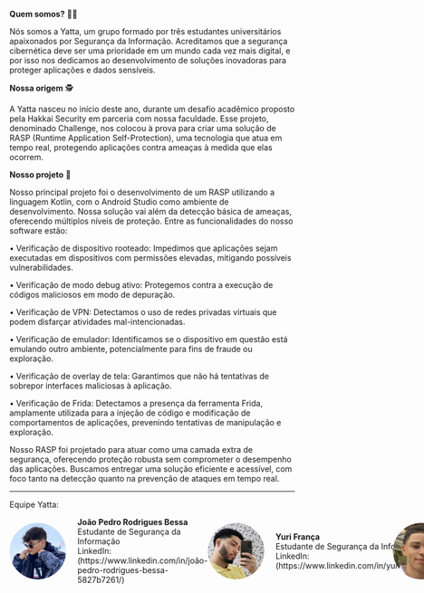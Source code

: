 **Quem somos?** 👨‍💻

Nós somos a Yatta, um grupo formado por três estudantes universitários apaixonados por Segurança da Informação. Acreditamos que a segurança cibernética deve ser uma prioridade em um mundo cada vez mais digital, e por isso nos dedicamos ao desenvolvimento de soluções inovadoras para proteger aplicações e dados sensíveis.

**Nossa origem** 🕵️

A Yatta nasceu no início deste ano, durante um desafio acadêmico proposto pela Hakkai Security em parceria com nossa faculdade. Esse projeto, denominado Challenge, nos colocou à prova para criar uma solução de RASP (Runtime Application Self-Protection), uma tecnologia que atua em tempo real, protegendo aplicações contra ameaças à medida que elas ocorrem.

**Nosso projeto** 📝


Nosso principal projeto foi o desenvolvimento de um RASP utilizando a linguagem Kotlin, com o Android Studio como ambiente de desenvolvimento. Nossa solução vai além da detecção básica de ameaças, oferecendo múltiplos níveis de proteção. Entre as funcionalidades do nosso software estão:

• Verificação de dispositivo rooteado: Impedimos que aplicações sejam executadas em dispositivos com permissões elevadas, mitigando possíveis vulnerabilidades.

• Verificação de modo debug ativo: Protegemos contra a execução de códigos maliciosos em modo de depuração.

• Verificação de VPN: Detectamos o uso de redes privadas virtuais que podem disfarçar atividades mal-intencionadas.

• Verificação de emulador: Identificamos se o dispositivo em questão está emulando outro ambiente, potencialmente para fins de fraude ou exploração.

• Verificação de overlay de tela: Garantimos que não há tentativas de sobrepor interfaces maliciosas à aplicação.

• Verificação de Frida: Detectamos a presença da ferramenta Frida, amplamente utilizada para a injeção de código e modificação de comportamentos de aplicações, prevenindo tentativas de manipulação e exploração.

Nosso RASP foi projetado para atuar como uma camada extra de segurança, oferecendo proteção robusta sem comprometer o desempenho das aplicações. Buscamos entregar uma solução eficiente e acessível, com foco tanto na detecção quanto na prevenção de ataques em tempo real.

------------------------------------------------------------------------------------

Equipe Yatta:

<div style="display: flex; align-items: center;">

  <img src="images/bessa.png" width="100" height="100" style="border-radius: 50%; margin-right: 20px;">

  <div>
    <strong>João Pedro Rodrigues Bessa </strong><br>
    Estudante de Segurança da Informação<br>
    LinkedIn:(https://www.linkedin.com/in/joão-pedro-rodrigues-bessa-5827b7261/)
  </div>

<div style="display: flex; align-items: center;">

<br>

<div style="display: flex; align-items: center;">

  <img src="images/yuri.png" width="100" height="100" style="border-radius: 50%; margin-right: 20px;">

  <div>
    <strong>Yuri França</strong><br>
    Estudante de Segurança da Informação<br>
    LinkedIn:(https://www.linkedin.com/in/yurifranca2022/)
  </div>

</div>

<br>

<div style="display: flex; align-items: center;">

  <img src="images/bruno.png" width="100" height="100" style="border-radius: 50%; margin-right: 20px;">

  <div>
    <strong>Bruno Eduardo Dias Souza</strong><br>
    Estudande de Segurança Informação<br>
    LinkedIn:(https://www.linkedin.com/in/bruno-eduardo-b44483268/)
  </div>

</div>






